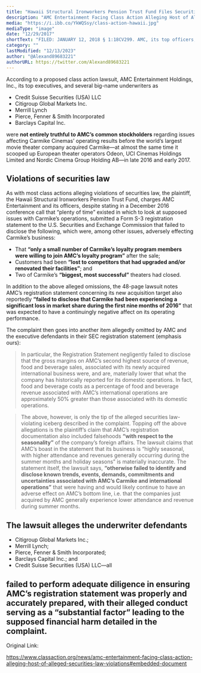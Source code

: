 ```yaml
---
title: "Hawaii Structural Ironworkers Pension Trust Fund Files Securities Fraud Class Action Against AMC Entertainment Holdings"
description: "AMC Entertainment Facing Class Action Alleging Host of Alleged Securities Law Violations"
media: "https://i.ibb.co/YkWQSsy/class-action-hawaii.jpg"
mediaType: "image"
date: "12/29/2017"
shortText: "FILED: JANUARY 12, 2018 § 1:18CV299. AMC, its top officers, and a group of under-writers face a securities case claiming shareholders were misled prior to a series of 2016/17 acquisitions."
category: ""
lastModified: "12/13/2023"
author: "@Alexand89683221"
authorURL: https://twitter.com/Alexand89683221
---
```


According to a proposed class action lawsuit, AMC Entertainment Holdings, Inc., its top executives, and several big-name underwriters as
- Credit Suisse Securities (USA) LLC
- Citigroup Global Markets Inc.
- Merrill Lynch
- Pierce, Fenner & Smith Incorporated
- Barclays Capital Inc.

were **not entirely truthful to AMC’s common stockholders** regarding issues affecting Carmike Cinemas’ operating results before the world’s largest movie theater company acquired Carmike—at almost the same time it scooped up European theater operators Odeon, UCI Cinemas Holdings Limited and Nordic Cinema Group Holding AB—in late 2016 and early 2017.

## Violations of securities law

As with most class actions alleging violations of securities law, the plaintiff, the Hawaii Structural Ironworkers Pension Trust Fund, charges AMC Entertainment and its officers, despite stating in a December 2016 conference call that “plenty of time” existed in which to look at supposed issues with Carmike’s operations, submitted a Form S-3 registration statement to the U.S. Securities and Exchange Commission that failed to disclose the following, which were, among other issues, adversely effecting Carmike’s business:

- That **“only a small number of Carmike’s loyalty program members were willing to join AMC’s loyalty program”** after the sale;
- Customers had been **“lost to competitors that had upgraded and/or renovated their facilities”**; and
- Two of Carmike’s **“biggest, most successful”** theaters had closed.

In addition to the above alleged omissions, the 48-page lawsuit notes AMC’s registration statement concerning its new acquisition target also reportedly **“failed to disclose that Carmike had been experiencing a significant loss in market share during the first nine months of 2016”** that was expected to have a continuingly negative affect on its operating performance.

The complaint then goes into another item allegedly omitted by AMC and the executive defendants in their SEC registration statement (emphasis ours):

>In particular, the Registration Statement negligently failed to disclose that the gross margins on AMC’s second highest source of revenue, food and beverage sales, associated with its newly acquired international business were, and are, materially lower that what the company has historically reported for its domestic operations. In fact, food and beverage costs as a percentage of food and beverage revenue associated with AMC’s international operations are approximately 50% greater than those associated with its domestic operations.

>The above, however, is only the tip of the alleged securities law-violating iceberg described in the complaint. Topping off the above allegations is the plaintiff’s claim that AMC’s registration documentation also included falsehoods **“with respect to the seasonality”** of the company’s foreign affairs. The lawsuit claims that AMC’s boast in the statement that its business is “highly seasonal, with higher attendance and revenues generally occurring during the summer months and holiday seasons” is materially inaccurate. The statement itself, the lawsuit says, **“otherwise failed to identify and disclose known trends, events, demands, commitments and uncertainties associated with AMC’s Carmike and international operations”** that were having and would likely continue to have an adverse effect on AMC’s bottom line, i.e. that the companies just acquired by AMC generally experience lower attendance and revenue during summer months.

## The lawsuit alleges the underwriter defendants

- Citigroup Global Markets Inc.; 
- Merrill Lynch; 
- Pierce, Fenner & Smith Incorporated;
- Barclays Capital Inc.; and 
- Credit Suisse Securities (USA) LLC—all 

## failed to perform adequate diligence in ensuring AMC’s registration statement was properly and accurately prepared, with their alleged conduct serving as a “substantial factor” leading to the supposed financial harm detailed in the complaint.

Original Link:

https://www.classaction.org/news/amc-entertainment-facing-class-action-alleging-host-of-alleged-securities-law-violations#embedded-document